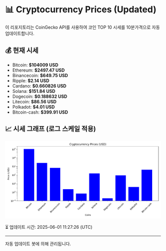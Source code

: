 
# 📊 Cryptocurrency Prices (Updated)

이 리포지토리는 CoinGecko API를 사용하여 코인 TOP 10 시세를 10분가격으로 자동 업데이트합니다.

## 💰 현재 시세
- Bitcoin: **$104009 USD**
- Ethereum: **$2497.47 USD**
- Binancecoin: **$649.75 USD**
- Ripple: **$2.14 USD**
- Cardano: **$0.660826 USD**
- Solana: **$151.84 USD**
- Dogecoin: **$0.188632 USD**
- Litecoin: **$86.56 USD**
- Polkadot: **$4.01 USD**
- Bitcoin-cash: **$399.91 USD**

## 📈 시세 그래프 (로그 스케일 적용)
![Crypto Prices](crypto_prices.png)

⏳ 업데이트 시간: 2025-06-01 11:27:26 (UTC)

---
자동 업데이트 봇에 의해 관리됩니다.
